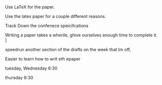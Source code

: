 


Use LaTeX for the paper.


Use the latex paper for a couple different reasons. 


Track Down the confenece speicifcations


Writing a paper takes a wherile, ghive ourselves enough time to complete it. ]

speedrun another section of the drafts on the week that Im off,

Easier to learn how to writ eth epaper 

tuesday, Wednesday 6:30

thursday 6:30


